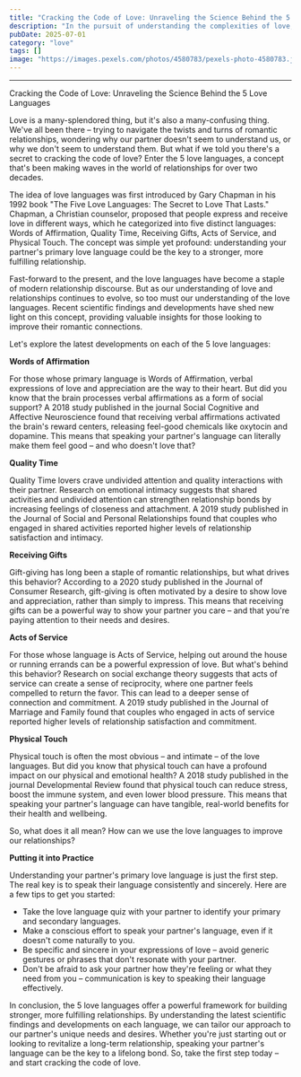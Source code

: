 ```yaml
---
title: "Cracking the Code of Love: Unraveling the Science Behind the 5 Love Languages"
description: "In the pursuit of understanding the complexities of love, the concept of love languages has become a popular framework for building strong, fulfilling relationships. But what do we really know about these languages, and how can we use them to improve our romantic connections? Dive into the latest scientific findings and recent developments on the 5 love languages, and discover how speaking your partner's language can be the key to a lifelong bond."
pubDate: 2025-07-01
category: "love"
tags: []
image: "https://images.pexels.com/photos/4580783/pexels-photo-4580783.jpeg?auto=compress&cs=tinysrgb&h=650&w=940"
---
```


---

Cracking the Code of Love: Unraveling the Science Behind the 5 Love Languages

Love is a many-splendored thing, but it's also a many-confusing thing. We've all been there – trying to navigate the twists and turns of romantic relationships, wondering why our partner doesn't seem to understand us, or why we don't seem to understand them. But what if we told you there's a secret to cracking the code of love? Enter the 5 love languages, a concept that's been making waves in the world of relationships for over two decades.

The idea of love languages was first introduced by Gary Chapman in his 1992 book "The Five Love Languages: The Secret to Love That Lasts." Chapman, a Christian counselor, proposed that people express and receive love in different ways, which he categorized into five distinct languages: Words of Affirmation, Quality Time, Receiving Gifts, Acts of Service, and Physical Touch. The concept was simple yet profound: understanding your partner's primary love language could be the key to a stronger, more fulfilling relationship.

Fast-forward to the present, and the love languages have become a staple of modern relationship discourse. But as our understanding of love and relationships continues to evolve, so too must our understanding of the love languages. Recent scientific findings and developments have shed new light on this concept, providing valuable insights for those looking to improve their romantic connections.

Let's explore the latest developments on each of the 5 love languages:

**Words of Affirmation**

For those whose primary language is Words of Affirmation, verbal expressions of love and appreciation are the way to their heart. But did you know that the brain processes verbal affirmations as a form of social support? A 2018 study published in the journal Social Cognitive and Affective Neuroscience found that receiving verbal affirmations activated the brain's reward centers, releasing feel-good chemicals like oxytocin and dopamine. This means that speaking your partner's language can literally make them feel good – and who doesn't love that?

**Quality Time**

Quality Time lovers crave undivided attention and quality interactions with their partner. Research on emotional intimacy suggests that shared activities and undivided attention can strengthen relationship bonds by increasing feelings of closeness and attachment. A 2019 study published in the Journal of Social and Personal Relationships found that couples who engaged in shared activities reported higher levels of relationship satisfaction and intimacy.

**Receiving Gifts**

Gift-giving has long been a staple of romantic relationships, but what drives this behavior? According to a 2020 study published in the Journal of Consumer Research, gift-giving is often motivated by a desire to show love and appreciation, rather than simply to impress. This means that receiving gifts can be a powerful way to show your partner you care – and that you're paying attention to their needs and desires.

**Acts of Service**

For those whose language is Acts of Service, helping out around the house or running errands can be a powerful expression of love. But what's behind this behavior? Research on social exchange theory suggests that acts of service can create a sense of reciprocity, where one partner feels compelled to return the favor. This can lead to a deeper sense of connection and commitment. A 2019 study published in the Journal of Marriage and Family found that couples who engaged in acts of service reported higher levels of relationship satisfaction and commitment.

**Physical Touch**

Physical touch is often the most obvious – and intimate – of the love languages. But did you know that physical touch can have a profound impact on our physical and emotional health? A 2018 study published in the journal Developmental Review found that physical touch can reduce stress, boost the immune system, and even lower blood pressure. This means that speaking your partner's language can have tangible, real-world benefits for their health and wellbeing.

So, what does it all mean? How can we use the love languages to improve our relationships?

**Putting it into Practice**

Understanding your partner's primary love language is just the first step. The real key is to speak their language consistently and sincerely. Here are a few tips to get you started:

* Take the love language quiz with your partner to identify your primary and secondary languages.
* Make a conscious effort to speak your partner's language, even if it doesn't come naturally to you.
* Be specific and sincere in your expressions of love – avoid generic gestures or phrases that don't resonate with your partner.
* Don't be afraid to ask your partner how they're feeling or what they need from you – communication is key to speaking their language effectively.

In conclusion, the 5 love languages offer a powerful framework for building stronger, more fulfilling relationships. By understanding the latest scientific findings and developments on each language, we can tailor our approach to our partner's unique needs and desires. Whether you're just starting out or looking to revitalize a long-term relationship, speaking your partner's language can be the key to a lifelong bond. So, take the first step today – and start cracking the code of love.